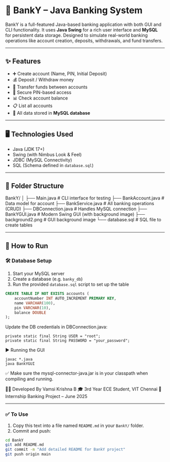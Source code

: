# 🏦 BankY – Java Banking System

BankY is a full-featured Java-based banking application with both GUI and CLI functionality. It uses **Java Swing** for a rich user interface and **MySQL** for persistent data storage. Designed to simulate real-world banking operations like account creation, deposits, withdrawals, and fund transfers.

---

## ✨ Features

- ➕ Create account (Name, PIN, Initial Deposit)
- 💰 Deposit / Withdraw money
- 🔁 Transfer funds between accounts
- 🔐 Secure PIN-based access
- 📊 Check account balance
- 📋 List all accounts
- 💾 All data stored in **MySQL database**

---

## 🖥️ Technologies Used

- Java (JDK 17+)
- Swing (with Nimbus Look & Feel)
- JDBC (MySQL Connectivity)
- SQL (Schema defined in `database.sql`)

---

## 📁 Folder Structure

BankY/
│
├── Main.java # CLI interface for testing
├── BankAccount.java # Data model for account
├── BankService.java # All banking operations (CRUD)
├── DBConnection.java # Handles MySQL connection
├── BankYGUI.java # Modern Swing GUI (with background image)
├── background2.png # GUI background image
└── database.sql # SQL file to create tables


---

## 🧪 How to Run

### 🛠️ Database Setup

1. Start your MySQL server
2. Create a database (e.g. `banky_db`)
3. Run the provided `database.sql` script to set up the table

```sql
CREATE TABLE IF NOT EXISTS accounts (
    accountNumber INT AUTO_INCREMENT PRIMARY KEY,
    name VARCHAR(100),
    pin VARCHAR(10),
    balance DOUBLE
);
```
Update the DB credentials in DBConnection.java:
```
private static final String USER = "root";
private static final String PASSWORD = "your_password";
```
▶️ Running the GUI
```
javac *.java
java BankYGUI
```
✅ Make sure the mysql-connector-java.jar is in your classpath when compiling and running.

🧑‍💻 Developed By
Vamsi Krishna B
🎓 3rd Year ECE Student, VIT Chennai
🧪 Internship Banking Project – June 2025

---

### ✅ To Use

1. Copy this text into a file named `README.md` in your `BankY/` folder.
2. Commit and push:

```bash
cd BankY
git add README.md
git commit -m "Add detailed README for BankY project"
git push origin main
```
